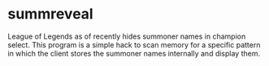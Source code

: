 # summreveal

League of Legends as of recently hides summoner names in champion select. This program is a simple hack to scan memory for a specific pattern in which the client stores the summoner names internally and display them.
